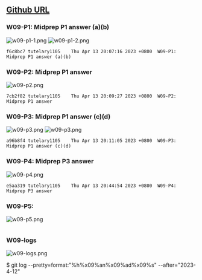 ## [Github URL](https://github.com/tutelary1105/1112-1N-js-demo-211411011)

### W09-P1: Midprep P1 answer (a)(b)

![w09-p1-1.png](https://izfkkkxjvqncdvyzzpkv.supabase.co/storage/v1/object/public/demo-11/md_1N_img/w09-p1-1.png)
![w09-p1-2.png](https://izfkkkxjvqncdvyzzpkv.supabase.co/storage/v1/object/public/demo-11/md_1N_img/w09-p1-2.png)

```
f6c8bc7 tutelary1105    Thu Apr 13 20:07:16 2023 +0800  W09-P1: Midprep P1 answer (a)(b)
```

### W09-P2: Midprep P1 answer

![w09-p2.png](https://izfkkkxjvqncdvyzzpkv.supabase.co/storage/v1/object/public/demo-11/md_1N_img/w09-p2.png)

```
7cb2f82 tutelary1105    Thu Apr 13 20:09:27 2023 +0800  W09-P2: Midprep P1 answer
```

### W09-P3: Midprep P1 answer (c)(d)

![w09-p3.png](https://izfkkkxjvqncdvyzzpkv.supabase.co/storage/v1/object/public/demo-11/md_1N_img/w09-p3-1.png)
![w09-p3.png](https://izfkkkxjvqncdvyzzpkv.supabase.co/storage/v1/object/public/demo-11/md_1N_img/w09-p3-2.png)

```
a96b8f4 tutelary1105    Thu Apr 13 20:11:05 2023 +0800  W09-P3: Midprep P1 answer (c)(d)
```

### W09-P4: Midprep P3 answer

![w09-p4.png](https://izfkkkxjvqncdvyzzpkv.supabase.co/storage/v1/object/public/demo-11/md_1N_img/w09-p4.png)

```
e5aa319 tutelary1105    Thu Apr 13 20:44:54 2023 +0800  W09-P4: Midprep P3 answer
```

### W09-P5:

![w09-p5.png](https://izfkkkxjvqncdvyzzpkv.supabase.co/storage/v1/object/public/demo-11/md_1N_img/w09-p5.png)

```

```

### W09-logs

![w09-logs.png](https://izfkkkxjvqncdvyzzpkv.supabase.co/storage/v1/object/public/demo-11/md_1N_img/w09-logs.png)

$ git log --pretty=format:"%h%x09%an%x09%ad%x09%s" --after="2023-4-12"
